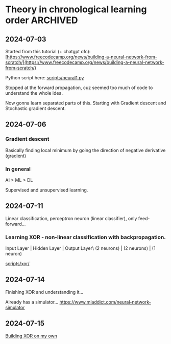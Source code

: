 # Theory in chronological learning order ARCHIVED

## 2024-07-03

Started from this tutorial (+ chatgpt ofc):
[https://www.freecodecamp.org/news/building-a-neural-network-from-scratch/](https://www.freecodecamp.org/news/building-a-neural-network-from-scratch/)

Python script here: [scripts/neural1.py](scripts/neural1.py)

Stopped at the forward propagation, cuz seemed too much of code to understand the whole idea.

Now gonna learn separated parts of this. Starting with Gradient descent and Stochastic gradient descent.

## 2024-07-06

### Gradient descent

Basically finding local minimum by going the direction of negative derivative (gradient)

### In general

AI > ML > DL

Supervised and unsupervised learning.

## 2024-07-11

Linear classification, perceptron neuron (linear classifier), only feed-forward...

### Learning XOR - non-linear classification with backpropagation.

Input Layer | Hidden Layer | Output Layer\\
(2 neurons) | (2 neurons) | (1 neuron)

[scripts/xor/](scripts/xor/)

## 2024-07-14

Finishing XOR and understanding it...

Already has a simulator...
https://www.mladdict.com/neural-network-simulator

## 2024-07-15

[Building XOR on my own](scripts/myXor/)
